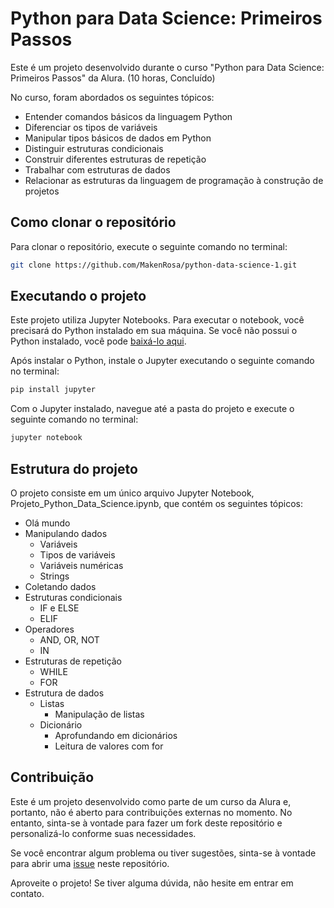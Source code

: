 # Python para Data Science: Primeiros Passos

Este é um projeto desenvolvido durante o curso "Python para Data Science: Primeiros Passos" da Alura. (10 horas, Concluído)

No curso, foram abordados os seguintes tópicos:

- Entender comandos básicos da linguagem Python
- Diferenciar os tipos de variáveis
- Manipular tipos básicos de dados em Python
- Distinguir estruturas condicionais
- Construir diferentes estruturas de repetição
- Trabalhar com estruturas de dados
- Relacionar as estruturas da linguagem de programação à construção de projetos

## Como clonar o repositório

Para clonar o repositório, execute o seguinte comando no terminal:

```bash
git clone https://github.com/MakenRosa/python-data-science-1.git
```

## Executando o projeto

Este projeto utiliza Jupyter Notebooks. Para executar o notebook, você precisará do Python instalado em sua máquina. Se você não possui o Python instalado, você pode [baixá-lo aqui](https://www.python.org/downloads/).

Após instalar o Python, instale o Jupyter executando o seguinte comando no terminal:

```bash
pip install jupyter
```

Com o Jupyter instalado, navegue até a pasta do projeto e execute o seguinte comando no terminal:

```bash
jupyter notebook
```

## Estrutura do projeto

O projeto consiste em um único arquivo Jupyter Notebook, Projeto_Python_Data_Science.ipynb, que contém os seguintes tópicos:

- Olá mundo
- Manipulando dados
  - Variáveis
  - Tipos de variáveis
  - Variáveis numéricas
  - Strings
- Coletando dados
- Estruturas condicionais
  - IF e ELSE
  - ELIF
- Operadores
  - AND, OR, NOT
  - IN
- Estruturas de repetição
  - WHILE
  - FOR
- Estrutura de dados
  - Listas
    - Manipulação de listas
  - Dicionário
    - Aprofundando em dicionários
    - Leitura de valores com for

## Contribuição

Este é um projeto desenvolvido como parte de um curso da Alura e, portanto, não é aberto para contribuições externas no momento. No entanto, sinta-se à vontade para fazer um fork deste repositório e personalizá-lo conforme suas necessidades.

Se você encontrar algum problema ou tiver sugestões, sinta-se à vontade para abrir uma [issue](https://github.com/MakenRosa/python-data-science-1/issues) neste repositório.

Aproveite o projeto! Se tiver alguma dúvida, não hesite em entrar em contato.
